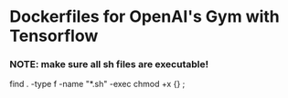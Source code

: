 # Dockerfiles for OpenAI's Gym with Tensorflow

### NOTE: make sure all sh files are executable!
find . -type f -name "*.sh" -exec chmod +x {} \;
